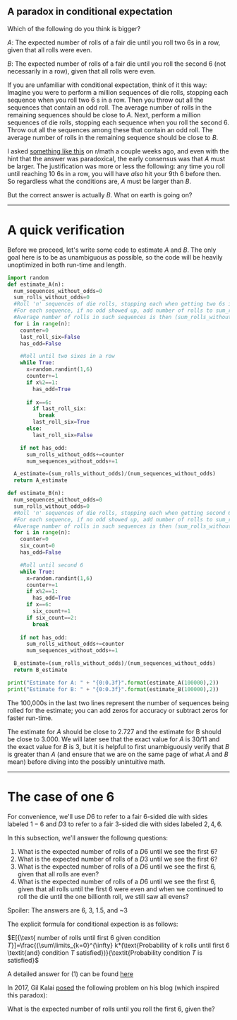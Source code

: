 ## A paradox in conditional expectation

Which of the following do you think is bigger?

$A$: The expected number of rolls of a fair die until you roll two $6$s in a row, given that all rolls were even.

$B$: The expected number of rolls of a fair die until you roll the second $6$ (not necessarily in a row), given that all rolls were even.

If you are unfamiliar with conditional expectation, think of it this way: Imagine you were to perform a million sequences of die rolls, stopping each sequence when you roll two $6$ s in a row. Then you throw out all the sequences that contain an odd roll. The average number of rolls in the remaining sequences should be close to $A$. Next, perform a million sequences of die rolls, stopping each sequence when you roll the second $6$. Throw out all the sequences among these that contain an odd roll. The average number of rolls in the remaining sequence should be close to $B$.


I asked <a href="https://www.reddit.com/r/math/comments/17qcx8u/the_paradox_that_broke_me/">something like this</a> on r/math a couple weeks ago, and even with the hint that the answer was paradoxical, the early consensus was that $A$ must be larger. The justification was more or less the following: any time you roll until reaching 10 6s in a row, you will have _also_ hit your 9th 6 before then. So regardless what the conditions are, $A$ must be larger than $B$.

But the correct answer is actually $B$. What on earth is going on?

---
# A quick verification

Before we proceed, let's write some code to estimate $A$ and $B$. The only goal here is to be as unambiguous as possible, so the code will be heavily unoptimized in both run-time and length.

```Python
import random
def estimate_A(n):
  num_sequences_without_odds=0
  sum_rolls_without_odds=0
  #Roll 'n' sequences of die rolls, stopping each when getting two 6s in a row. 
  #For each sequence, if no odd showed up, add number of rolls to sum_rolls_without_odds and increment num_sequences_without_odds
  #Average number of rolls in such sequences is then (sum_rolls_without_odds)/(num_sequences_without_odds)
  for i in range(n):
    counter=0
    last_roll_six=False
    has_odd=False

    #Roll until two sixes in a row
    while True:
      x=random.randint(1,6)
      counter+=1
      if x%2==1:
        has_odd=True
      
      if x==6:
        if last_roll_six:
          break
        last_roll_six=True
      else:
        last_roll_six=False

    if not has_odd:
      sum_rolls_without_odds+=counter
      num_sequences_without_odds+=1

  A_estimate=(sum_rolls_without_odds)/(num_sequences_without_odds)
  return A_estimate

def estimate_B(n):
  num_sequences_without_odds=0
  sum_rolls_without_odds=0
  #Roll 'n' sequences of die rolls, stopping each when getting second 6. 
  #For each sequence, if no odd showed up, add number of rolls to sum_rolls_without_odds and increment num_sequences_without_odds
  #Average number of rolls in such sequences is then (sum_rolls_without_odds)/(num_sequences_without_odds)
  for i in range(n):
    counter=0
    six_count=0
    has_odd=False

    #Roll until second 6
    while True:
      x=random.randint(1,6)
      counter+=1
      if x%2==1:
        has_odd=True
      if x==6:
        six_count+=1
      if six_count==2:
        break
    
    if not has_odd:
      sum_rolls_without_odds+=counter
      num_sequences_without_odds+=1

  B_estimate=(sum_rolls_without_odds)/(num_sequences_without_odds)
  return B_estimate

print("Estimate for A: " + "{0:0.3f}".format(estimate_A(100000),2))
print("Estimate for B: " + "{0:0.3f}".format(estimate_B(100000),2))

```
The 100,000s in the last two lines represent the number of sequences being rolled for the estimate; you can add zeros for accuracy or subtract zeros for faster run-time.

The estimate for $A$ should be close to $2.727$ and the estimate for B should be close to $3.000$. We will later see that the exact value for $A$ is $30/11$ and the exact value for $B$ is $3$, but it is helpful to first unambiguously verify that $B$ is greater than $A$ (and ensure that we are on the same page of what $A$ and $B$ mean) before diving into the possibly unintuitive math.

---
# The case of one 6

For convenience, we'll use $D6$ to refer to a fair $6$-sided die with sides labeled $1-6$ and $D3$ to refer to a fair $3$-sided die with sides labeled $2,4,6$.

In this subsection, we'll answer the followng questions:

1. What is the expected number of rolls of a $D6$ until we see the first $6$?
2. What is the expected number of rolls of a $D3$ until we see the first $6$?
3. What is the expected number of rolls of a $D6$ until we see the first $6$, given that all rolls are even?
4. What is the expected number of rolls of a $D6$ until we see the first $6$, given that all rolls until the first 6 were even and when we continued to roll the die until the one billionth roll, we still saw all evens?

Spoiler: The answers are 6, 3, 1.5, and ~3

The explicit formula for conditional expection is as follows:

$E[{\text{ number of rolls until first $6$ given condition $T$}]=\frac{(\sum\limits_{k=0}^{\infty}  k*(\text{Probability of k rolls until first $6$ \textit{and} condition $T$ satisfied})}{\textit{Probability condition $T$ is satisfied}$

A detailed answer for (1) can be found <a href="https://gilkalai.wordpress.com/2017/09/07/tyi-30-expected-number-of-dice-throws/">here</a>



In 2017, Gil Kalai <a href="https://gilkalai.wordpress.com/2017/09/07/tyi-30-expected-number-of-dice-throws/">posed</a> the following problem on his blog (which inspired this paradox):

What is the expected number of rolls until you roll the first $6$, given the?


